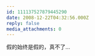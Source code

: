 ```yaml
---
id: 111137527879445290
date: 2008-12-22T04:32:56.000Z
reply: false
media_attachments: 0
---
```


假的始终是假的，真不了...

